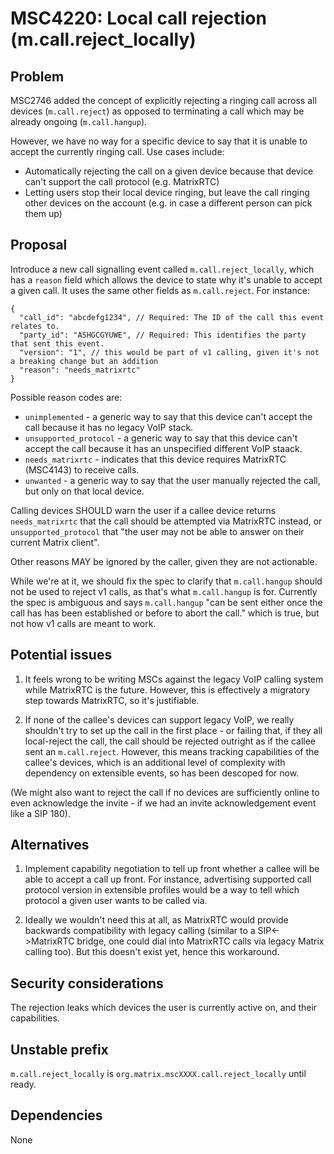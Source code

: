# MSC4220: Local call rejection (m.call.reject_locally)

## Problem

MSC2746 added the concept of explicitly rejecting a ringing call across all devices (`m.call.reject`) as opposed to
terminating a call which may be already ongoing (`m.call.hangup`).

However, we have no way for a specific device to say that it is unable to accept the currently ringing call.
Use cases include:

 * Automatically rejecting the call on a given device because that device can't support the call protocol (e.g. MatrixRTC) 
 * Letting users stop their local device ringing, but leave the call ringing other devices on the account (e.g. in case
   a different person can pick them up)

## Proposal

Introduce a new call signalling event called `m.call.reject_locally`, which has a `reason` field which allows the device
to state why it's unable to accept a given call.  It uses the same other fields as `m.call.reject`. For instance:

```json5
{
  "call_id": "abcdefg1234", // Required: The ID of the call this event relates to.
  "party_id": "ASHGCGYUWE", // Required: This identifies the party that sent this event.
  "version": "1", // this would be part of v1 calling, given it's not a breaking change but an addition
  "reason": "needs_matrixrtc"
}
```

Possible reason codes are:

 * `unimplemented` - a generic way to say that this device can't accept the call because it has no legacy VoIP stack.
 * `unsupported_protocol` - a generic way to say that this device can't accept the call because it has an unspecified different VoIP staack.
 * `needs_matrixrtc` - indicates that this device requires MatrixRTC (MSC4143) to receive calls.
 * `unwanted` - a generic way to say that the user manually rejected the call, but only on that local device.

Calling devices SHOULD warn the user if a callee device returns `needs_matrixrtc` that the call should be attempted via
MatrixRTC instead, or `unsupported_protocol` that "the user may not be able to answer on their current Matrix client".

Other reasons MAY be ignored by the caller, given they are not actionable.

While we're at it, we should fix the spec to clarify that `m.call.hangup` should not be used to reject v1 calls, as
that's what `m.call.hangup` is for.  Currently the spec is ambiguous and says `m.call.hangup` "can be sent either once
the call has has been established or before to abort the call." which is true, but not how v1 calls are meant to work.

## Potential issues

1. It feels wrong to be writing MSCs against the legacy VoIP calling system while MatrixRTC is the future.  However, this
is effectively a migratory step towards MatrixRTC, so it's justifiable.

2. If none of the callee's devices can support legacy VoIP, we really shouldn't try to set up the call in the first place -
or failing that, if they all local-reject the call, the call should be rejected outright as if the callee sent an
`m.call.reject`.  However, this means tracking capabilities of the callee's devices, which is an additional level of
complexity with dependency on extensible events, so has been descoped for now.

(We might also want to reject the call if no devices are sufficiently online to even acknowledge the invite - if we had an
invite acknowledgement event like a SIP 180).

## Alternatives

1. Implement capability negotiation to tell up front whether a callee will be able to accept a call up front. For
instance, advertising supported call protocol version in extensible profiles would be a way to tell which protocol a
given user wants to be called via.

2. Ideally we wouldn't need this at all, as MatrixRTC would provide backwards compatibility with legacy calling
(similar to a SIP<->MatrixRTC bridge, one could dial into MatrixRTC calls via legacy Matrix calling too).  But this
doesn't exist yet, hence this workaround.

## Security considerations

The rejection leaks which devices the user is currently active on, and their capabilities.

## Unstable prefix

`m.call.reject_locally` is `org.matrix.mscXXXX.call.reject_locally` until ready.

## Dependencies

None
